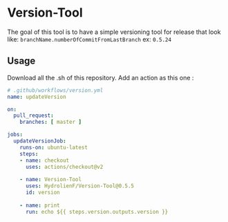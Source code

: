 # Version-Tool
The goal of this tool is to have a simple versioning tool for release that look like:
`branchName.numberOfCommitFromLastBranch`
ex: `0.5.24`

## Usage

Download all the .sh of this repository.
Add an action as this one :

```yml
# .github/workflows/version.yml
name: updateVersion

on:
  pull_request:
    branches: [ master ]

jobs:
  updateVersionJob:
    runs-on: ubuntu-latest
    steps:
    - name: checkout
      uses: actions/checkout@v2
      
    - name: Version-Tool
      uses: HydrolienF/Version-Tool@0.5.5
      id: version
      
    - name: print
      run: echo ${{ steps.version.outputs.version }}
```
